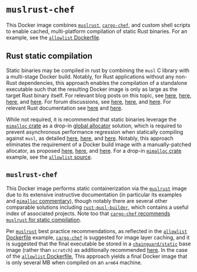 # `muslrust-chef`

This Docker image combines [`muslrust`], [`cargo-chef`], and custom shell
scripts to enable cached, multi-platform compilation of static Rust binaries.
For an example, see the [`allowlist` Dockerfile].

## Rust static compilation

Static binaries may be compiled in rust by combining the `musl` C library with a
multi-stage Docker build. Notably, for Rust applications without any non-Rust
dependencies, this approach enables the compilation of a standalone executable
such that the resulting Docker image is only as large as the target Rust binary
itself. For relevant blog posts on this topic, see
[here][how to create small docker images for rust],
[here][how to package rust applications into minimal docker containers],
[here][use multi-stage docker builds for statically-linked rust binaries], and
[here][docker "from scratch" for rust applications]. For forum discussions, see
[here][looking for the perfect dockerfile for rust],
[here][how to generate statically linked executables?], and
[here][rust linker fails when using target-feature=+crt-static on nightly]. For
relevant Rust documentation see [here][static and dynamic c runtimes] and
[here][`target-feature`].

While not required, it is recommended that static binaries leverage the
[`mimalloc` crate] as a drop-in [global allocator] solution, which is required
to prevent asynchronous performance regression when statically compiling against
`musl`, as detailed
[here][supercharging your rust static executables with mimalloc],
[here][testing alternative c memory allocators pt 2: the musl mystery], and
[here][static linking for rust without glibc - scratch image]. Notably, this
approach eliminates the requirement of a Docker build image with a
manually-patched allocator, as proposed [here][`rust-alpine-mimalloc`],
[here][`mimalloc`], and [here][`alpine-mimalloc`]. For a drop-in
[`mimalloc` crate] example, see the [`allowlist` source].

## `muslrust-chef`

This Docker image performs static containerization via the [`muslrust`] image
due to its extensive instructive documentation (in particular its examples and
[`mimalloc` commentary]), though notably there are several other comparable
solutions including [`rust-musl-builder`], which contains a useful index of
associated projects. Note too that [`cargo-chef` recommends `muslrust` for
static compilation].

Per [`muslrust`] best practice recommendations, as reflected in the
[`allowlist` Dockerfile] example, [`cargo-chef`] is suggested for
image layer caching, and it is suggested that the final executable be stored in
a [`chainguard/static`] base image (rather than `scratch`) as additionally
recommended [here][`kube.rs` best practices]. In the case of the
[`allowlist` Dockerfile], This approach yields a final Docker image that is only
several MB when compiled on an `arm64` machine.


[basic `axum` example]: https://github.com/tokio-rs/axum/tree/main?tab=readme-ov-file#usage-example
[building x86 rust containers from mac silicon]: https://loige.co/building_x86_rust-containers-from-mac-silicon/
[cross-compiling static rust binaries in docker for raspberry pi]: https://jakewharton.com/cross-compiling-static-rust-binaries-in-docker-for-raspberry-pi/
[custom extractor]: https://github.com/tokio-rs/axum/blob/035c8a36b591bb81b8d107c701ac4b14c0230da3/examples/tokio-redis/src/main.rs#L75
[docker "from scratch" for rust applications]: https://www.21analytics.ch/blog/docker-from-scratch-for-rust-applications/
[global allocator]: https://doc.rust-lang.org/std/alloc/index.html#the-global_allocator-attribute
[how to create small docker images for rust]: https://kerkour.com/rust-small-docker-image
[how to generate statically linked executables?]: https://stackoverflow.com/a/31778003
[how to package rust applications into minimal docker containers]: https://alexbrand.dev/post/how-to-package-rust-applications-into-minimal-docker-containers/
[layer caching on github actions]: https://docs.docker.com/build/ci/github-actions/cache/#github-cache
[looking for the perfect dockerfile for rust]: https://www.reddit.com/r/rust/comments/16bswvl/comment/jzh6enu/?utm_source=share&utm_medium=web3x&utm_name=web3xcss&utm_term=1&utm_content=share_button
[multi-platform image]: https://docs.docker.com/build/ci/github-actions/multi-platform/
[nested extractor]: https://docs.rs/axum/0.7.5/axum/extract/index.html#accessing-other-extractors-in-fromrequest-or-fromrequestparts-implementations
[rust linker fails when using target-feature=+crt-static on nightly]: https://stackoverflow.com/questions/76604929
[static and dynamic c runtimes]: https://doc.rust-lang.org/reference/linkage.html#static-and-dynamic-c-runtimes
[static linking for rust without glibc - scratch image]: https://users.rust-lang.org/t/static-linking-for-rust-without-glibc-scratch-image/112279/5
[supercharging your rust static executables with mimalloc]: https://www.tweag.io/blog/2023-08-10-rust-static-link-with-mimalloc/
[testing alternative c memory allocators pt 2: the musl mystery]: https://www.linkedin.com/pulse/testing-alternative-c-memory-allocators-pt-2-musl-mystery-gomes/
[use multi-stage docker builds for statically-linked rust binaries]: https://dev.to/deciduously/use-multi-stage-docker-builds-for-statically-linked-rust-binaries-3jgd
[`alpine-mimalloc`]: https://github.com/emerzon/alpine-mimalloc
[`axum` with redis example]: https://github.com/tokio-rs/axum/blob/main/examples/tokio-redis/src/main.rs
[`cargo-chef`]: https://github.com/LukeMathWalker/cargo-chef
[`chainguard/static`]: https://hub.docker.com/r/chainguard/static
[`kube.rs` best practices]: https://kube.rs/controllers/security/#base-images
[`mimalloc`]: https://github.com/marvin-hansen/mimalloc
[`mimalloc` commentary]: https://github.com/clux/muslrust/issues/142
[`mimalloc` crate]: https://docs.rs/mimalloc/latest/mimalloc/
[`muslrust`]: https://github.com/clux/muslrust
[`rust-alpine-mimalloc`]: https://github.com/tweag/rust-alpine-mimalloc
[`rust-musl-builder`]: https://github.com/emk/rust-musl-builder
[`rust-static-builder`]: https://github.com/fornwall/rust-static-builder
[`target-feature`]: https://doc.rust-lang.org/rustc/codegen-options/index.html#target-feature


[`allowlist` Dockerfile]: ../allowlist/Dockerfile
[`muslrust`]: https://github.com/clux/muslrust
[`cargo-chef`]: https://github.com/LukeMathWalker/cargo-chef
[`allowlist` source]: ../allowlist/src/main.rs

[`cargo-chef` recommends `muslrust` for
static compilation]: https://github.com/LukeMathWalker/cargo-chef?tab=readme-ov-file#running-the-binary-in-alpine